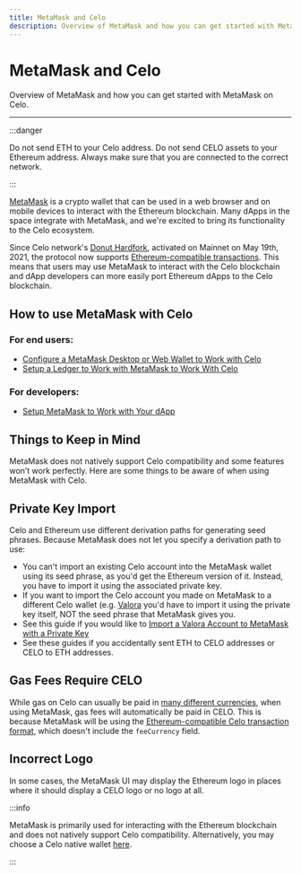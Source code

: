 ```yaml
---
title: MetaMask and Celo
description: Overview of MetaMask and how you can get started with MetaMask on Celo.
---
```


# MetaMask and Celo

Overview of MetaMask and how you can get started with MetaMask on Celo.

---

:::danger

Do not send ETH to your Celo address. Do not send CELO assets to your Ethereum address. Always make sure that you are connected to the correct network.

:::

[MetaMask](https://metamask.io/) is a crypto wallet that can be used in a web browser and on mobile devices to interact with the Ethereum blockchain. Many dApps in the space integrate with MetaMask, and we're excited to bring its functionality to the Celo ecosystem.

Since Celo network's [Donut Hardfork](https://github.com/celo-org/celo-proposals/blob/master/CIPs/cip-0027.md), activated on Mainnet on May 19th, 2021, the protocol now supports [Ethereum-compatible transactions](https://github.com/celo-org/celo-proposals/blob/master/CIPs/cip-0035.md). This means that users may use MetaMask to interact with the Celo blockchain and dApp developers can more easily port Ethereum dApps to the Celo blockchain.

## **How to use MetaMask with Celo**

### **For end users:**

- [Configure a MetaMask Desktop or Web Wallet to Work with Celo](/wallet/metamask/setup)
- [Setup a Ledger to Work with MetaMask to Work With Celo](/wallet/ledger/setup)

### **For developers:**

- [Setup MetaMask to Work with Your dApp](/wallet/metamask/setup)

## **Things to Keep in Mind**

MetaMask does not natively support Celo compatibility and some features won’t work perfectly. Here are some things to be aware of when using MetaMask with Celo.

## **Private Key Import**

Celo and Ethereum use different derivation paths for generating seed phrases. Because MetaMask does not let you specify a derivation path to use:

- You can't import an existing Celo account into the MetaMask wallet using its seed phrase, as you'd get the Ethereum version of it. Instead, you have to import it using the associated private key.
- If you want to import the Celo account you made on MetaMask to a different Celo wallet (e.g. [Valora](https://valoraapp.com/) you'd have to import it using the private key itself, NOT the seed phrase that MetaMask gives you.
- See this guide if you would like to [Import a Valora Account to MetaMask with a Private Key](/wallet/metamask/import)
- See these guides if you accidentally sent ETH to CELO addresses or CELO to ETH addresses.

## **Gas Fees Require CELO**

While gas on Celo can usually be paid in [many different currencies](/protocol/transaction/erc20-transaction-fees), when using MetaMask, gas fees will automatically be paid in CELO. This is because MetaMask will be using the [Ethereum-compatible Celo transaction format](https://github.com/celo-org/celo-proposals/blob/master/CIPs/cip-0035.md), which doesn't include the `feeCurrency` field.

## **Incorrect Logo**

In some cases, the MetaMask UI may display the Ethereum logo in places where it should display a CELO logo or no logo at all.

:::info

MetaMask is primarily used for interacting with the Ethereum blockchain and does not natively support Celo compatibility. Alternatively, you may choose a Celo native wallet [here](/wallet/metamask/setup).

:::
